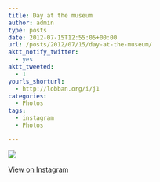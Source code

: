 ```yaml
---
title: Day at the museum
author: admin
type: posts
date: 2012-07-15T12:55:05+00:00
url: /posts/2012/07/15/day-at-the-museum/
aktt_notify_twitter:
  - yes
aktt_tweeted:
  - 1
yourls_shorturl:
  - http://lobban.org/i/j1
categories:
  - Photos
tags:
  - instagram
  - Photos

---
```

![][1]

[View on Instagram][2]

 [1]: http://lobban.org/wp-content/uploads/HLIC/c599556cd8be791c8dc95a715654f05d.jpg
 [2]: http://instagr.am/p/NGi1lJKliA/